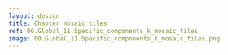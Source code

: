 ```yaml
---
layout: design
title: Chapter mosaic tiles
ref: 00.Global_11.Specific_components_k_mosaic_tiles
image: 00.Global_11.Specific_components_k_mosaic_tiles.png
---
```


